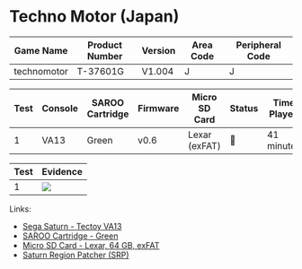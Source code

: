 # Techno Motor (Japan)

| Game Name   | Product Number | Version | Area Code | Peripheral Code |
| ----------- | -------------- | ------- | --------- | --------------- |
| technomotor | T-37601G       | V1.004  | J         | J               |

| Test | Console | SAROO Cartridge | Firmware | Micro SD Card | Status | Time Played |
| ---- | ------- | --------------- | -------- | ------------- | ------ | ----------- |
| 1    | VA13    | Green           | v0.6     | Lexar (exFAT) | :100:  | 41 minutes  |

| Test | Evidence                                                                                         |
| ---- | ------------------------------------------------------------------------------------------------ |
| 1    | [![](https://img.youtube.com/vi/oWeyDxEEtC8/0.jpg)](https://www.youtube.com/watch?v=oWeyDxEEtC8) |

Links:

- [Sega Saturn - Tectoy VA13](../../../../Info/Consoles/VA13/README.md)
- [SAROO Cartridge - Green](../../../../Info/Cartridges/RetroGameParadiseStore/1.32F/README.md)
- [Micro SD Card - Lexar, 64 GB, exFAT](../../../../Info/SdCards/Lexar/64GB/exfat/README.md)
- [Saturn Region Patcher (SRP)](https://segaxtreme.net/resources/saturn-region-patcher.81/download)
